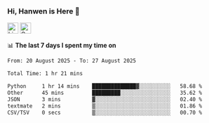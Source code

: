 ### Hi, Hanwen is Here 👋
<p>
	<a href="https://www.linkedin.com/in/liu-hanwen/"><img src="https://img.shields.io/badge/@hanwen-0A66C2?style=flat&logo=LinkedIn&logoColor=white" alt="Linkedin"  height="25px"/></a> 
	<a href="https://scholar.google.com/citations?user=HDF0su0AAAAJ"><img src="https://img.shields.io/badge/scholar-4385FE.svg?&style=plastic&logo=google-scholar&logoColor=white" alt="Google Scholar" height="25px"> </a>
</p>

📊 **The last 7 days I spent my time on** 
<!--START_SECTION:waka-->

```txt
From: 20 August 2025 - To: 27 August 2025

Total Time: 1 hr 21 mins

Python     1 hr 14 mins    ██████████████▓░░░░░░░░░░   58.68 %
Other      45 mins         █████████░░░░░░░░░░░░░░░░   35.62 %
JSON       3 mins          ▓░░░░░░░░░░░░░░░░░░░░░░░░   02.40 %
textmate   2 mins          ▒░░░░░░░░░░░░░░░░░░░░░░░░   01.86 %
CSV/TSV    0 secs          ▒░░░░░░░░░░░░░░░░░░░░░░░░   00.70 %
```

<!--END_SECTION:waka-->


<!--
**david990917/david990917** is a ✨ _special_ ✨ repository because its `README.md` (this file) appears on your GitHub profile.

Here are some ideas to get you started:

- 🔭 I’m currently working on ...
- 🌱 I’m currently learning ...
- 👯 I’m looking to collaborate on ...
- 🤔 I’m looking for help with ...
- 💬 Ask me about ...
- 📫 How to reach me: ...
- 😄 Pronouns: ...
- ⚡ Fun fact: ...
-->
